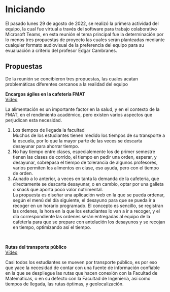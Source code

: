 # Iniciando<br>
El pasado lunes 29 de agosto de 2022, se realizó la primera actividad del equipo, la cual fue virtual a través del software para trabajo colaborativo Microsoft Teams, en esta reunión el tema principal fue la determinación por lo menos tres propuestas de proyecto las cuales serán planteadas mediante cualquier formato audiovisual de la preferencia del equipo para su evualuación a criterio del profesor Edgar Cambranes.<br>

## Propuestas<br>
De la reunión se concibieron tres propuestas, las cuales acatan problemáticas diferentes cercanos a la realidad del equipo
<br>

<!-- **Mejor difusión de las ofertas de trabajo para el área de computo FMAT** 
<br>
[Vídeo](https://youtu.be/LacxFBu7-dQ)

<br>

Hace falta un canal que comunique a las empresas que buscan talento nuevo con los estudiantes del área de computo, WorkShop y la Escuela ya hacen un buen trabajo, pero hace falta un método de comunicación más moderno que facilite la interacción, con una interfaz de usuario intuitiva que mejore la experiencia de usuario mientras navega por la plataforma, al mismo tiemop que encuentra las ofertas de trabajo, convocatorias de Internships, y otras oportunidades que potencie su carrea profesional.
<br>
-->

**Encargos ágiles en la cafetería FMAT**
<br>
[Vídeo](https://youtu.be/HyCusK-BJfA)
<br>

La alimentación es un importante factor en la salud, y en el contexto de la FMAT, en el rendimiento académico, pero existen varios aspectos que perjudican esta necesidad.<br>
1. Los tiempos de llegada la facultad <br>
Muchos de los estudiantes tienen medido los tiempos de su transporte a la escuela, por lo que la mayor parte de las veces se descarta desayunar para ahorrar tiempo.<br>
2. No hay tiempo entre clases, especialemente los de primer semestre tienen las clases de corrido, el tiempo en pedir una orden, esperar, y desayunar, sobrepasa el tiempo de tolerancia de algunos profesores, varios permiten los alimentos en clase, eso ayuda, pero con el tiempo de orden.<br>
3. Aunado a lo anterior, a veces en tanta la demanda de la cafetería, que directamente se descarta desayunar, o en cambio, optar por una galleta o snack que aporta poco valor nutrimental.<br>
La propuesta es diseñar una aplicación web en la que se pueda ordenar, según el menú del día siguiente, el desayuno para que se pueda ir a recoger en un horario programado. El concepto es sencillo, se registran las ordenes, la hora en la que los estudiantes lo van a ir a recoger, y el día correspondiente las ordenes serán entregadas al equipo de la cafetería para que se prepare con antelación los desayunos y se recojan en tiempo, optimizando así el tiempo.
<br>

**Rutas del transporte público**
<br>
[Vídeo](https://www.youtube.com/watch?v=9GeFVuQ64-4)
<br>

Casi todos los estudiantes se mueven por transporte público, es por eso que yace la necesidad de contar con una fuente de información confiable en la que se despliegue las rutas que hacen conexión con la Facultad de Matemáticas, o en su defecto con la Facultad de Ingeniería, así como tiempos de llegada, las rutas óptimas, y geolocalización.



